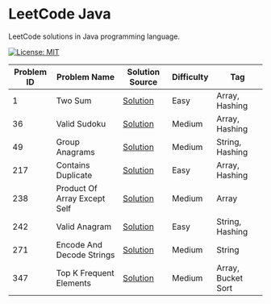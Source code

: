 # LeetCode Java

LeetCode solutions in Java programming language.

[![License: MIT](https://img.shields.io/badge/License-MIT-yellow.svg)](https://github.com/anirudhology/leetcode-java/blob/main/LICENSE)

| Problem ID | Problem Name                 | Solution Source                                                                         | Difficulty | Tag                |
|------------|------------------------------|-----------------------------------------------------------------------------------------|------------|--------------------|
| 1          | Two Sum                      | [Solution](src/main/java/com/anirudhology/leetcode/array/TwoSum.java)                   | Easy       | Array, Hashing     |
| 36         | Valid Sudoku                 | [Solution](src/main/java/com/anirudhology/leetcode/array/ValidSudoku.java)              | Medium     | Array, Hashing     |
| 49         | Group Anagrams               | [Solution](src/main/java/com/anirudhology/leetcode/string/GroupAnagrams.java)           | Medium     | String, Hashing    |
| 217        | Contains Duplicate           | [Solution](src/main/java/com/anirudhology/leetcode/array/ContainsDuplicate.java)        | Easy       | Array, Hashing     |
| 238        | Product Of Array Except Self | [Solution](src/main/java/com/anirudhology/leetcode/array/ProductOfArrayExceptSelf.java) | Medium     | Array              |
| 242        | Valid Anagram                | [Solution](src/main/java/com/anirudhology/leetcode/string/ValidAnagram.java)            | Easy       | String, Hashing    |
| 271        | Encode And Decode Strings    | [Solution](src/main/java/com/anirudhology/leetcode/string/EncodeAndDecodeStrings.java)  | Medium     | String             |
| 347        | Top K Frequent Elements      | [Solution](src/main/java/com/anirudhology/leetcode/array/TopKFrequentElements.java)     | Medium     | Array, Bucket Sort |